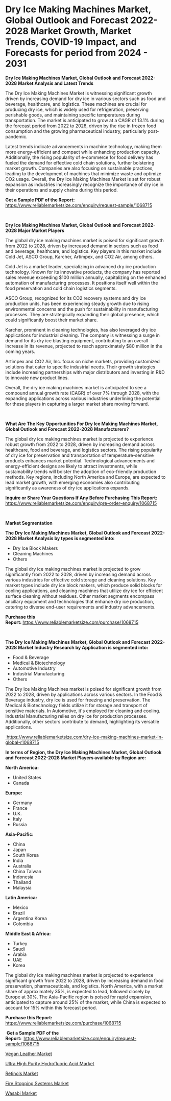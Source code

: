 <p><h1>Dry Ice Making Machines Market, Global Outlook and Forecast 2022-2028 Market Growth, Market Trends, COVID-19 Impact, and Forecasts for period from 2024 - 2031</h1></p><p><strong>Dry Ice Making Machines Market, Global Outlook and Forecast 2022-2028 Market Analysis and Latest Trends</strong></p>
<p><p>The Dry Ice Making Machines Market is witnessing significant growth driven by increasing demand for dry ice in various sectors such as food and beverage, healthcare, and logistics. These machines are crucial for producing dry ice, which is widely used for refrigeration, preserving perishable goods, and maintaining specific temperatures during transportation. The market is anticipated to grow at a CAGR of 13.1% during the forecast period from 2022 to 2028, driven by the rise in frozen food consumption and the growing pharmaceutical industry, particularly post-pandemic.</p><p>Latest trends indicate advancements in machine technology, making them more energy-efficient and compact while enhancing production capacity. Additionally, the rising popularity of e-commerce for food delivery has fueled the demand for effective cold chain solutions, further bolstering market growth. Companies are also focusing on sustainable practices, leading to the development of machines that minimize waste and optimize CO2 usage. Overall, the Dry Ice Making Machines Market is set for robust expansion as industries increasingly recognize the importance of dry ice in their operations and supply chains during this period.</p></p>
<p><strong>Get a Sample PDF of the Report:&nbsp;</strong> <a href="https://www.reliablemarketsize.com/enquiry/request-sample/1068715">https://www.reliablemarketsize.com/enquiry/request-sample/1068715</a></p>
<p>&nbsp;</p>
<p><strong>Dry Ice Making Machines Market, Global Outlook and Forecast 2022-2028 Major Market Players</strong></p>
<p><p>The global dry ice making machines market is poised for significant growth from 2022 to 2028, driven by increased demand in sectors such as food and beverage, healthcare, and logistics. Key players in this market include Cold Jet, ASCO Group, Karcher, Artimpex, and CO2 Air, among others. </p><p>Cold Jet is a market leader, specializing in advanced dry ice production technology. Known for its innovative products, the company has reported sales revenue exceeding $100 million annually, capitalizing on the enhanced automation of manufacturing processes. It positions itself well within the food preservation and cold chain logistics segments.</p><p>ASCO Group, recognized for its CO2 recovery systems and dry ice production units, has been experiencing steady growth due to rising environmental concerns and the push for sustainability in manufacturing processes. They are strategically expanding their global presence, which could significantly boost their market share.</p><p>Karcher, prominent in cleaning technologies, has also leveraged dry ice applications for industrial cleaning. The company is witnessing a surge in demand for its dry ice blasting equipment, contributing to an overall increase in its revenue, projected to reach approximately $80 million in the coming years.</p><p>Artimpex and CO2 Air, Inc. focus on niche markets, providing customized solutions that cater to specific industrial needs. Their growth strategies include increasing partnerships with major distributors and investing in R&D to innovate new product lines.</p><p>Overall, the dry ice making machines market is anticipated to see a compound annual growth rate (CAGR) of over 7% through 2028, with the expanding applications across various industries underlining the potential for these players in capturing a larger market share moving forward.</p></p>
<p>&nbsp;</p>
<p><strong>What Are The Key Opportunities For Dry Ice Making Machines Market, Global Outlook and Forecast 2022-2028 Manufacturers?</strong></p>
<p><p>The global dry ice making machines market is projected to experience robust growth from 2022 to 2028, driven by increasing demand across healthcare, food and beverage, and logistics sectors. The rising popularity of dry ice for preservation and transportation of temperature-sensitive products enhances market potential. Technological advancements and energy-efficient designs are likely to attract investments, while sustainability trends will bolster the adoption of eco-friendly production methods. Key regions, including North America and Europe, are expected to lead market growth, with emerging economies also contributing significantly as awareness of dry ice applications expands.</p></p>
<p><strong>Inquire or Share Your Questions If Any Before Purchasing This Report:</strong> <a href="https://www.reliablemarketsize.com/enquiry/pre-order-enquiry/1068715">https://www.reliablemarketsize.com/enquiry/pre-order-enquiry/1068715</a></p>
<p>&nbsp;</p>
<p><strong>Market Segmentation</strong></p>
<p><strong>The Dry Ice Making Machines Market, Global Outlook and Forecast 2022-2028 Market Analysis by types is segmented into:</strong></p>
<p><ul><li>Dry Ice Block Makers</li><li>Cleaning Machines</li><li>Others</li></ul></p>
<p><p>The global dry ice making machines market is projected to grow significantly from 2022 to 2028, driven by increasing demand across various industries for effective cold storage and cleaning solutions. Key market types include dry ice block makers, which produce solid blocks for cooling applications, and cleaning machines that utilize dry ice for efficient surface cleaning without residues. Other market segments encompass ancillary equipment and technologies that enhance dry ice production, catering to diverse end-user requirements and industry advancements.</p></p>
<p><strong>Purchase this Report:&nbsp;</strong><a href="https://www.reliablemarketsize.com/purchase/1068715">https://www.reliablemarketsize.com/purchase/1068715</a></p>
<p>&nbsp;</p>
<p><strong>The Dry Ice Making Machines Market, Global Outlook and Forecast 2022-2028 Market Industry Research by Application is segmented into:</strong></p>
<p><ul><li>Food & Beverage</li><li>Medical & Biotechnology</li><li>Automotive Industry</li><li>Industrial Manufacturing</li><li>Others</li></ul></p>
<p><p>The Dry Ice Making Machines market is poised for significant growth from 2022 to 2028, driven by applications across various sectors. In the Food & Beverage industry, dry ice is used for freezing and preservation. The Medical & Biotechnology fields utilize it for storage and transport of sensitive materials. In Automotive, it's employed for cleaning and cooling. Industrial Manufacturing relies on dry ice for production processes. Additionally, other sectors contribute to demand, highlighting its versatile applications.</p></p>
<p><a href="https://www.reliablemarketsize.com/dry-ice-making-machines-market-in-global-r1068715">&nbsp;https://www.reliablemarketsize.com/dry-ice-making-machines-market-in-global-r1068715</a></p>
<p><strong>In terms of Region, the Dry Ice Making Machines Market, Global Outlook and Forecast 2022-2028 Market Players available by Region are:</strong></p>
<p>
    <p> <strong> North America: </strong>
        <ul>
            <li>United States</li>
            <li>Canada</li>
        </ul>
        </p> 
    <p> <strong> Europe: </strong>
        <ul>
            <li>Germany</li>
            <li>France</li>
            <li>U.K.</li>
            <li>Italy</li>
            <li>Russia</li>
        </ul>
        </p> 
    <p> <strong> Asia-Pacific: </strong>
        <ul>
            <li>China</li>
            <li>Japan</li>
            <li>South Korea</li>
            <li>India</li>
            <li>Australia</li>
            <li>China Taiwan</li>
            <li>Indonesia</li>
            <li>Thailand</li>
            <li>Malaysia</li>
        </ul>
        </p> 
    <p> <strong> Latin America: </strong>
        <ul>
            <li>Mexico</li>
            <li>Brazil</li>
            <li>Argentina Korea</li>
            <li>Colombia</li>
        </ul>
        </p> 
    <p> <strong> Middle East & Africa: </strong>
        <ul>
            <li>Turkey</li>
            <li>Saudi</li>
            <li>Arabia</li>
            <li>UAE</li>
            <li>Korea</li>
        </ul>
    </p>
    </p>
<p><p>The global dry ice making machines market is projected to experience significant growth from 2022 to 2028, driven by increasing demand in food preservation, pharmaceuticals, and logistics. North America, with a market share of approximately 35%, is expected to lead, followed closely by Europe at 30%. The Asia-Pacific region is poised for rapid expansion, anticipated to capture around 25% of the market, while China is expected to account for 15% within this forecast period.</p></p>
<p><strong>Purchase this Report: </strong><a href="https://www.reliablemarketsize.com/purchase/1068715">https://www.reliablemarketsize.com/purchase/1068715</a></p>
<p>&nbsp;<strong>Get a Sample PDF of the Report:&nbsp;&nbsp;</strong><a href="https://www.reliablemarketsize.com/enquiry/request-sample/1068715">https://www.reliablemarketsize.com/enquiry/request-sample/1068715</a></p>
<p><strong></strong></p>
<p><p><a href="https://www.linkedin.com/pulse/vegan-leather-market-trends-regional-insights-forecasted-period-bbkme?trackingId=F0ksV74vSSy7%2BiQfk7osbg%3D%3D">Vegan Leather Market</a></p><p><a href="https://issuu.com/reportprime-2/docs/ultra-high-purity-hydrofluoric-acid_0a414ecfff09ef">Ultra High Purity Hydrofluoric Acid Market</a></p><p><a href="https://issuu.com/reportprime-2/docs/retinols-market-size-2030.pptx_130184250f44b2">Retinols Market</a></p><p><a href="https://www.linkedin.com/pulse/global-perspectives-fire-stopping-systems-market-trends-xxupf?trackingId=xrJkeGMIQWmUTfPuuR8CcQ%3D%3D">Fire Stopping Systems Market</a></p><p><a href="https://medium.com/@vullnetbogdani135/the-wasabi-industry-analysis-report-offers-a-comprehensive-and-current-examination-of-the-market-8e82563510e3?postPublishedType=initial">Wasabi Market</a></p></p>